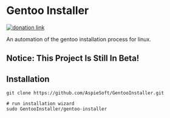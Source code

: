 # Gentoo Installer

[![donation link](https://img.shields.io/badge/buy%20me%20a%20coffee-paypal-blue)](https://paypal.me/shaynejrtaylor?country.x=US&locale.x=en_US)

An automation of the gentoo installation process for linux.

## Notice: This Project Is Still In Beta!

## Installation

```shell script
git clone https://github.com/AspieSoft/GentooInstaller.git

# run installation wizard
sudo GentooInstaller/gentoo-installer
```
